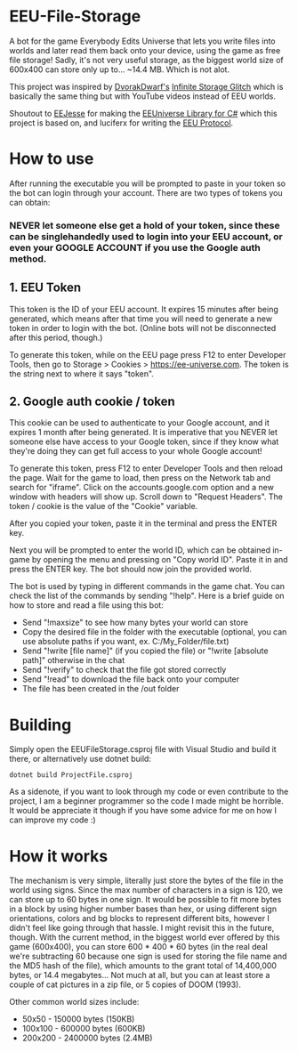 # EEU-File-Storage
A bot for the game Everybody Edits Universe that lets you write files into worlds and later read them back onto your device, using the game as free file storage! Sadly, it's not very useful storage, as the biggest world size of 600x400 can store only up to... ~14.4 MB. Which is not alot.

This project was inspired by [DvorakDwarf's](https://github.com/DvorakDwarf) [Infinite Storage Glitch](https://github.com/DvorakDwarf/Infinite-Storage-Glitch) which is basically the same thing but with YouTube videos
instead of EEU worlds.

Shoutout to [EEJesse](https://github.com/EEJesse) for making the [EEUniverse Library for C#](https://github.com/EEUniverse/Library) which this project is based on, and luciferx for writing the [EEU Protocol](https://web.archive.org/web/20220309162754/https://luciferx.net/eeu/protocol).

# How to use
After running the executable you will be prompted to paste in your token so the bot can login through your account. There are two types of tokens you can obtain:

### NEVER let someone else get a hold of your token, since these can be singlehandedly used to login into your EEU account, or even your GOOGLE ACCOUNT if you use the Google auth method.

## 1. EEU Token
This token is the ID of your EEU account. It expires 15 minutes after being generated, which means after that time you will need to generate a new token in order to login with the bot. (Online bots will not be disconnected after this period, though.)

To generate this token, while on the EEU page press F12 to enter Developer Tools, then go to Storage > Cookies > https://ee-universe.com. The token is the string next to where it says "token".

## 2. Google auth cookie / token
This cookie can be used to authenticate to your Google account, and it expires 1 month after being generated. It is imperative that you NEVER let someone else have access to your Google token, since if they know what they're doing they can get full access to your whole Google account!

To generate this token, press F12 to enter Developer Tools and then reload the page. Wait for the game to load, then press on the Network tab and search for "iframe". Click on the accounts.google.com option and a new window with headers will show up. Scroll down to "Request Headers". The token / cookie is the value of the "Cookie" variable.

After you copied your token, paste it in the terminal and press the ENTER key.

Next you will be prompted to enter the world ID, which can be obtained in-game by opening the menu and pressing on "Copy world ID". Paste it in and press the ENTER key. The bot should now join the provided world.

The bot is used by typing in different commands in the game chat. You can check the list of the commands by sending "!help". Here is a brief guide on how to store and read a file using this bot:
- Send "!maxsize" to see how many bytes your world can store
- Copy the desired file in the folder with the executable (optional, you can use absolute paths if you want, ex. C:/My_Folder/file.txt)
- Send "!write [file name]" (if you copied the file) or "!write [absolute path]" otherwise in the chat
- Send "!verify" to check that the file got stored correctly
- Send "!read" to download the file back onto your computer
- The file has been created in the /out folder

# Building
Simply open the EEUFileStorage.csproj file with Visual Studio and build it there, or alternatively use dotnet build:
```
dotnet build ProjectFile.csproj
```
As a sidenote, if you want to look through my code or even contribute to the project, I am a beginner programmer so the code I made might be horrible. It would be appreciate it though if you have some advice for me on how I can improve my code :)

# How it works
The mechanism is very simple, literally just store the bytes of the file in the world using signs. Since the max number of characters in a sign is 120, we can store up to 60 bytes in one sign. It would be possible to fit more bytes in a block by using higher number bases than hex, or using different sign orientations, colors and bg blocks to represent different bits, however I didn't feel like going through that hassle. I might revisit this in the future, though. With the current method, in the biggest world ever offered by this game (600x400), you can store 600 * 400 * 60 bytes (in the real deal we're subtracting 60 because one sign is used for storing the file name and the MD5 hash of the file), which amounts to the grant total of 14,400,000 bytes, or 14.4 megabytes... Not much at all, but you can at least store a couple of cat pictures in a zip file, or 5 copies of DOOM (1993).

Other common world sizes include:
- 50x50 - 150000 bytes (150KB)
- 100x100 - 600000 bytes (600KB)
- 200x200 - 2400000 bytes (2.4MB)
